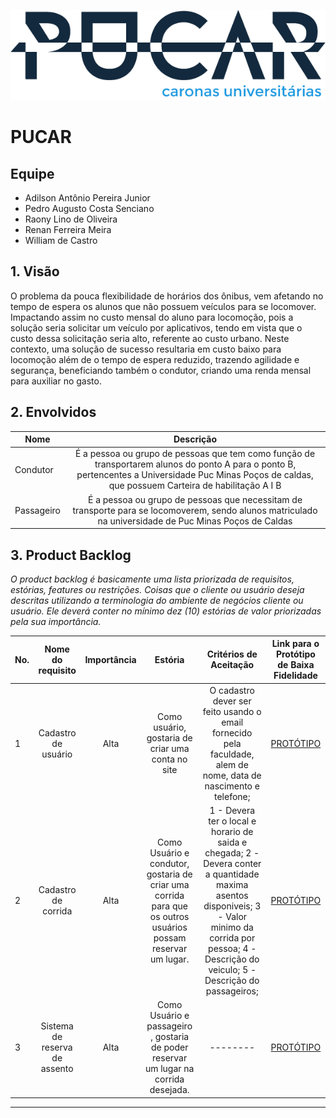 ![logo.png](docs/arts/logo.png)
# PUCAR

## Equipe

* Adilson Antônio Pereira Junior
* Pedro Augusto Costa Senciano
* Raony Lino de Oliveira
* Renan Ferreira Meira
* William de Castro

## 1. Visão

O problema da pouca flexibilidade de horários dos ônibus, vem afetando no tempo de espera os alunos que não possuem veículos para se locomover. Impactando assim no custo mensal do aluno para locomoção, pois a solução seria solicitar um veículo por aplicativos, tendo em vista que o custo dessa solicitação seria alto, referente ao custo urbano. Neste contexto, uma solução de sucesso resultaria em custo baixo para locomoção além de o tempo de espera reduzido, trazendo agilidade e segurança, beneficiando também o condutor, criando uma renda mensal para auxiliar no gasto.

## 2. Envolvidos

| Nome                      | Descrição     |
| -------------             |:-------------:|
| Condutor  | É a pessoa ou grupo de pessoas que tem como função de transportarem alunos do ponto A para o ponto B, pertencentes a Universidade Puc Minas Poços de caldas, que possuem Carteira de habilitação A I B |
| Passageiro  | É a pessoa ou grupo de pessoas que necessitam de transporte para se locomoverem, sendo alunos matriculado na universidade de Puc Minas Poços de Caldas |

## 3. Product Backlog

_O product backlog é basicamente uma lista priorizada de requisitos, estórias, features ou restrições. Coisas que o cliente ou usuário deseja descritas utilizando a terminologia do ambiente de negócios cliente ou usuário. Ele deverá conter no mínimo dez (10) estórias  de valor priorizadas pela sua importância._

| No. | Nome do requisito      | Importância | Estória   | Critérios de Aceitação | Link para o Protótipo de Baixa Fidelidade  |
| ----|:---------------------: |:----------: | :-------: | :--------------------: | :----------------------------------------: |
| 1  |  Cadastro de usuário | Alta | Como usuário, gostaria de criar uma conta no site | O cadastro dever ser feito usando o email fornecido pela faculdade, alem de nome, data de nascimento e telefone; | [PROTÓTIPO]("../../../../../../../../../docs/prototipos/baixa/foto.png") |
| 2  |  Cadastro de corrida | Alta | Como Usuário e condutor, gostaria de criar uma corrida para que os outros usuários possam reservar um lugar. | 1 - Devera ter o local e horario de saida e chegada; 2 - Devera conter a quantidade maxima asentos disponiveis; 3 - Valor minimo da corrida por pessoa; 4 - Descrição do veiculo; 5 - Descrição do passageiros; | [PROTÓTIPO]("../../../../../../../../../docs/prototipos/baixa/foto.png") |
| 3  |  Sistema de reserva de assento | Alta | Como Usuário e passageiro , gostaria de poder reservar um lugar na corrida desejada. | -------- | [PROTÓTIPO]("../../../../../../../../../docs/prototipos/baixa/foto.png") |

****
